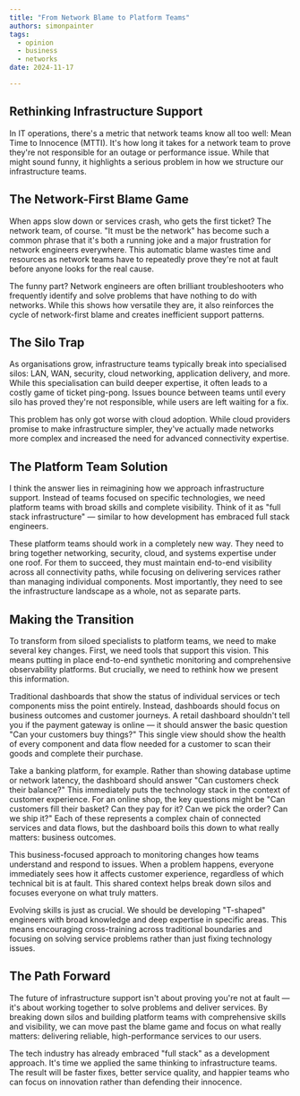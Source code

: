 ```yaml
---
title: "From Network Blame to Platform Teams"
authors: simonpainter
tags:
  - opinion
  - business
  - networks
date: 2024-11-17

---
```


## Rethinking Infrastructure Support

In IT operations, there's a metric that network teams know all too well: Mean Time to Innocence (MTTI). It's how long it takes for a network team to prove they're not responsible for an outage or performance issue. While that might sound funny, it highlights a serious problem in how we structure our infrastructure teams.
<!-- truncate -->
## The Network-First Blame Game

When apps slow down or services crash, who gets the first ticket? The network team, of course. "It must be the network" has become such a common phrase that it's both a running joke and a major frustration for network engineers everywhere. This automatic blame wastes time and resources as network teams have to repeatedly prove they're not at fault before anyone looks for the real cause.

The funny part? Network engineers are often brilliant troubleshooters who frequently identify and solve problems that have nothing to do with networks. While this shows how versatile they are, it also reinforces the cycle of network-first blame and creates inefficient support patterns.

## The Silo Trap

As organisations grow, infrastructure teams typically break into specialised silos: LAN, WAN, security, cloud networking, application delivery, and more. While this specialisation can build deeper expertise, it often leads to a costly game of ticket ping-pong. Issues bounce between teams until every silo has proved they're not responsible, while users are left waiting for a fix.

This problem has only got worse with cloud adoption. While cloud providers promise to make infrastructure simpler, they've actually made networks more complex and increased the need for advanced connectivity expertise.

## The Platform Team Solution

I think the answer lies in reimagining how we approach infrastructure support. Instead of teams focused on specific technologies, we need platform teams with broad skills and complete visibility. Think of it as "full stack infrastructure" — similar to how development has embraced full stack engineers.

These platform teams should work in a completely new way. They need to bring together networking, security, cloud, and systems expertise under one roof. For them to succeed, they must maintain end-to-end visibility across all connectivity paths, while focusing on delivering services rather than managing individual components. Most importantly, they need to see the infrastructure landscape as a whole, not as separate parts.

## Making the Transition

To transform from siloed specialists to platform teams, we need to make several key changes. First, we need tools that support this vision. This means putting in place end-to-end synthetic monitoring and comprehensive observability platforms. But crucially, we need to rethink how we present this information.

Traditional dashboards that show the status of individual services or tech components miss the point entirely. Instead, dashboards should focus on business outcomes and customer journeys. A retail dashboard shouldn't tell you if the payment gateway is online — it should answer the basic question "Can your customers buy things?" This single view should show the health of every component and data flow needed for a customer to scan their goods and complete their purchase.

Take a banking platform, for example. Rather than showing database uptime or network latency, the dashboard should answer "Can customers check their balance?" This immediately puts the technology stack in the context of customer experience. For an online shop, the key questions might be "Can customers fill their basket? Can they pay for it? Can we pick the order? Can we ship it?" Each of these represents a complex chain of connected services and data flows, but the dashboard boils this down to what really matters: business outcomes.

This business-focused approach to monitoring changes how teams understand and respond to issues. When a problem happens, everyone immediately sees how it affects customer experience, regardless of which technical bit is at fault. This shared context helps break down silos and focuses everyone on what truly matters.

Evolving skills is just as crucial. We should be developing "T-shaped" engineers with broad knowledge and deep expertise in specific areas. This means encouraging cross-training across traditional boundaries and focusing on solving service problems rather than just fixing technology issues.

## The Path Forward

The future of infrastructure support isn't about proving you're not at fault — it's about working together to solve problems and deliver services. By breaking down silos and building platform teams with comprehensive skills and visibility, we can move past the blame game and focus on what really matters: delivering reliable, high-performance services to our users.

The tech industry has already embraced "full stack" as a development approach. It's time we applied the same thinking to infrastructure teams. The result will be faster fixes, better service quality, and happier teams who can focus on innovation rather than defending their innocence.